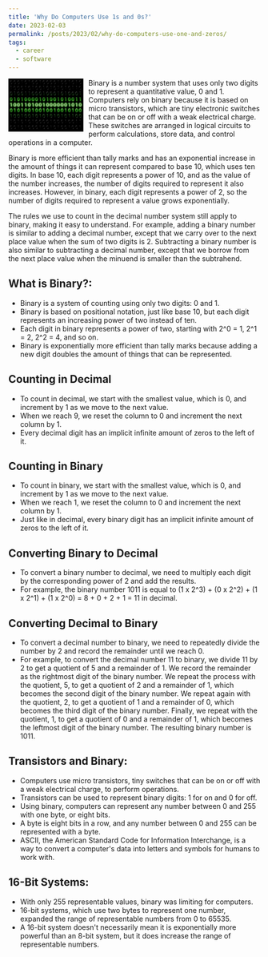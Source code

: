 ```yaml
---
title: 'Why Do Computers Use 1s and 0s?'
date: 2023-02-03
permalink: /posts/2023/02/why-do-computers-use-one-and-zeros/
tags:
  - career
  - software
---
```


<img width="150" alt="binary system" src="/images/posts/why-do-computers-use-one-and-zeros.jpg" style="float: left; margin-right: 10px;" /> Binary is a number system that uses only two digits to represent a quantitative value, 0 and 1. Computers rely on binary because it is based on micro transistors, which are tiny electronic switches that can be on or off with a weak electrical charge. These switches are arranged in logical circuits to perform calculations, store data, and control operations in a computer.

Binary is more efficient than tally marks and has an exponential increase in the amount of things it can represent compared to base 10, which uses ten digits. In base 10, each digit represents a power of 10, and as the value of the number increases, the number of digits required to represent it also increases. However, in binary, each digit represents a power of 2, so the number of digits required to represent a value grows exponentially.

The rules we use to count in the decimal number system still apply to binary, making it easy to understand. For example, adding a binary number is similar to adding a decimal number, except that we carry over to the next place value when the sum of two digits is 2. Subtracting a binary number is also similar to subtracting a decimal number, except that we borrow from the next place value when the minuend is smaller than the subtrahend.

What is Binary?:
---

* Binary is a system of counting using only two digits: 0 and 1.
* Binary is based on positional notation, just like base 10, but each digit represents an increasing power of two instead of ten.
* Each digit in binary represents a power of two, starting with 2^0 = 1, 2^1 = 2, 2^2 = 4, and so on.
* Binary is exponentially more efficient than tally marks because adding a new digit doubles the amount of things that can be represented.

Counting in Decimal
---

* To count in decimal, we start with the smallest value, which is 0, and increment by 1 as we move to the next value.
* When we reach 9, we reset the column to 0 and increment the next column by 1.
* Every decimal digit has an implicit infinite amount of zeros to the left of it.

Counting in Binary
---

* To count in binary, we start with the smallest value, which is 0, and increment by 1 as we move to the next value.
* When we reach 1, we reset the column to 0 and increment the next column by 1.
* Just like in decimal, every binary digit has an implicit infinite amount of zeros to the left of it.

Converting Binary to Decimal
---

* To convert a binary number to decimal, we need to multiply each digit by the corresponding power of 2 and add the results.
* For example, the binary number 1011 is equal to (1 x 2^3) + (0 x 2^2) + (1 x 2^1) + (1 x 2^0) = 8 + 0 + 2 + 1 = 11 in decimal.

Converting Decimal to Binary
---

* To convert a decimal number to binary, we need to repeatedly divide the number by 2 and record the remainder until we reach 0.
* For example, to convert the decimal number 11 to binary, we divide 11 by 2 to get a quotient of 5 and a remainder of 1. We record the remainder as the rightmost digit of the binary number. We repeat the process with the quotient, 5, to get a quotient of 2 and a remainder of 1, which becomes the second digit of the binary number. We repeat again with the quotient, 2, to get a quotient of 1 and a remainder of 0, which becomes the third digit of the binary number. Finally, we repeat with the quotient, 1, to get a quotient of 0 and a remainder of 1, which becomes the leftmost digit of the binary number. The resulting binary number is 1011.

Transistors and Binary:
---

* Computers use micro transistors, tiny switches that can be on or off with a weak electrical charge, to perform operations.
* Transistors can be used to represent binary digits: 1 for on and 0 for off.
* Using binary, computers can represent any number between 0 and 255 with one byte, or eight bits.
* A byte is eight bits in a row, and any number between 0 and 255 can be represented with a byte.
* ASCII, the American Standard Code for Information Interchange, is a way to convert a computer's data into letters and symbols for humans to work with.

16-Bit Systems:
---

* With only 255 representable values, binary was limiting for computers.
* 16-bit systems, which use two bytes to represent one number, expanded the range of representable numbers from 0 to 65535.
* A 16-bit system doesn't necessarily mean it is exponentially more powerful than an 8-bit system, but it does increase the range of representable numbers.
